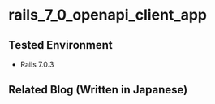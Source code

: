 # rails_7_0_openapi_client_app

## Tested Environment

- Rails 7.0.3

## Related Blog (Written in Japanese)
